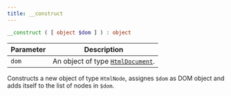 ```yaml
---
title: __construct
---
```


```php
__construct ( [ object $dom ] ) : object
```

| Parameter     | Description
| ---------     | -----------
| `dom`         | An object of type [`HtmlDocument`](api/HtmlDocument/).

Constructs a new object of type `HtmlNode`, assignes `$dom` as DOM object and adds itself to the list of nodes in `$dom`.
